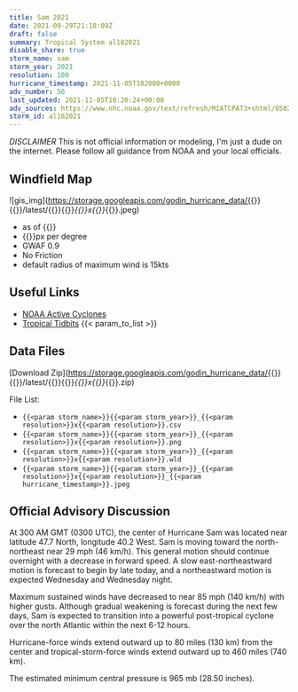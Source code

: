 ```yaml
---
title: Sam 2021
date: 2021-09-29T21:18:09Z
draft: false
summary: Tropical System al182021
disable_share: true
storm_name: sam
storm_year: 2021
resolution: 100
hurricane_timestamp: 2021-11-05T102000+0000
adv_number: 50
last_updated: 2021-11-05T10:20:24+00:00
adv_sources: https://www.nhc.noaa.gov/text/refresh/MIATCPAT3+shtml/050231.shtml;https://www.nhc.noaa.gov/refresh/graphics_at3+shtml/023224.shtml?cone
storm_id: al182021
---
```

*DISCLAIMER* This is not official information or modeling, I'm just a dude on the internet.  Please follow all guidance from NOAA and your local officials.

## Windfield Map
![gis_img](https://storage.googleapis.com/godin_hurricane_data/{{<param storm_name>}}{{<param storm_year>}}/latest/{{<param storm_name>}}{{<param storm_year>}}_{{<param resolution>}}x{{<param resolution>}}_{{<param hurricane_timestamp>}}.jpeg)

- as of {{<param last_updated>}}
- {{<param resolution>}}px per degree
- GWAF 0.9
- No Friction
- default radius of maximum wind is 15kts

## Useful Links
- [NOAA Active Cyclones](https://www.nhc.noaa.gov/)
- [Tropical Tidbits](https://www.tropicaltidbits.com/storminfo/)
{{< param_to_list >}}

## Data Files
[Download Zip](https://storage.googleapis.com/godin_hurricane_data/{{<param storm_name>}}{{<param storm_year>}}/latest/{{<param storm_name>}}{{<param storm_year>}}_{{<param resolution>}}x{{<param resolution>}}_{{<param hurricane_timestamp>}}.zip)

File List:
- `{{<param storm_name>}}{{<param storm_year>}}_{{<param resolution>}}x{{<param resolution>}}.csv`
- `{{<param storm_name>}}{{<param storm_year>}}_{{<param resolution>}}x{{<param resolution>}}.png`
- `{{<param storm_name>}}{{<param storm_year>}}_{{<param resolution>}}x{{<param resolution>}}.wld`
- `{{<param storm_name>}}{{<param storm_year>}}_{{<param resolution>}}x{{<param resolution>}}_{{<param hurricane_timestamp>}}.jpeg`


## Official Advisory Discussion
At 300 AM GMT (0300 UTC), the center of Hurricane Sam was located
near latitude 47.7 North, longitude 40.2 West. Sam is moving toward
the north-northeast near 29 mph (46 km/h).  This general motion
should continue overnight with a decrease in forward speed.  A
slow east-northeastward motion is forecast to begin by late today,
and a northeastward motion is expected Wednesday and Wednesday
night.
 
Maximum sustained winds have decreased to near 85 mph (140 km/h)
with higher gusts.  Although gradual weakening is forecast during
the next few days, Sam is expected to transition into a powerful
post-tropical cyclone over the north Atlantic within the next 6-12
hours.
 
Hurricane-force winds extend outward up to 80 miles (130 km) from
the center and tropical-storm-force winds extend outward up to 460
miles (740 km).
 
The estimated minimum central pressure is 965 mb (28.50 inches).